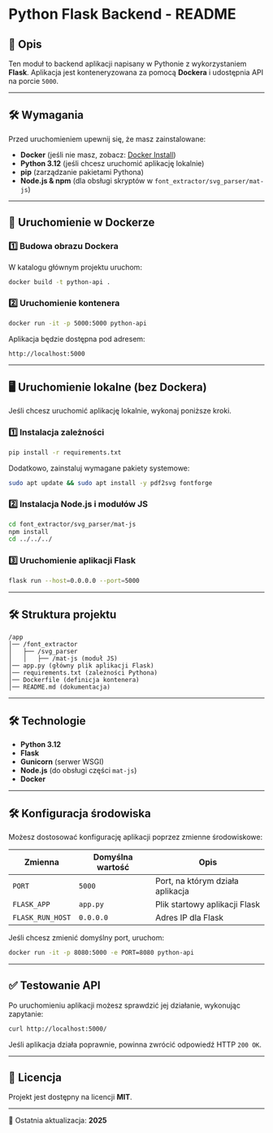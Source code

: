 # Python Flask Backend - README

## 📌 Opis

Ten moduł to backend aplikacji napisany w Pythonie z wykorzystaniem **Flask**. Aplikacja jest konteneryzowana za pomocą **Dockera** i udostępnia API na porcie `5000`.

---

## 🛠 Wymagania

Przed uruchomieniem upewnij się, że masz zainstalowane:

- **Docker** (jeśli nie masz, zobacz: [Docker Install](https://docs.docker.com/get-docker/))
- **Python 3.12** (jeśli chcesz uruchomić aplikację lokalnie)
- **pip** (zarządzanie pakietami Pythona)
- **Node.js & npm** (dla obsługi skryptów w `font_extractor/svg_parser/mat-js`)

---

## 🚀 Uruchomienie w Dockerze

### 1️⃣ Budowa obrazu Dockera

W katalogu głównym projektu uruchom:

```sh
docker build -t python-api .
```

### 2️⃣ Uruchomienie kontenera

```sh
docker run -it -p 5000:5000 python-api
```

Aplikacja będzie dostępna pod adresem:

```
http://localhost:5000
```

---

## 🖥 Uruchomienie lokalne (bez Dockera)

Jeśli chcesz uruchomić aplikację lokalnie, wykonaj poniższe kroki.

### 1️⃣ Instalacja zależności

```sh
pip install -r requirements.txt
```

Dodatkowo, zainstaluj wymagane pakiety systemowe:

```sh
sudo apt update && sudo apt install -y pdf2svg fontforge
```

### 2️⃣ Instalacja Node.js i modułów JS

```sh
cd font_extractor/svg_parser/mat-js
npm install
cd ../../../
```

### 3️⃣ Uruchomienie aplikacji Flask

```sh
flask run --host=0.0.0.0 --port=5000
```

---

## 🛠 Struktura projektu

```
/app
│── /font_extractor
│   ├── /svg_parser
│   │   ├── /mat-js (moduł JS)
│── app.py (główny plik aplikacji Flask)
│── requirements.txt (zależności Pythona)
│── Dockerfile (definicja kontenera)
│── README.md (dokumentacja)
```

---

## 🛠 Technologie

- **Python 3.12**
- **Flask**
- **Gunicorn** (serwer WSGI)
- **Node.js** (do obsługi części `mat-js`)
- **Docker**

---

## 🛠 Konfiguracja środowiska

Możesz dostosować konfigurację aplikacji poprzez zmienne środowiskowe:

| Zmienna         | Domyślna wartość | Opis                                  |
|----------------|----------------|----------------------------------------|
| `PORT`         | `5000`         | Port, na którym działa aplikacja      |
| `FLASK_APP`    | `app.py`       | Plik startowy aplikacji Flask         |
| `FLASK_RUN_HOST` | `0.0.0.0`    | Adres IP dla Flask                    |

Jeśli chcesz zmienić domyślny port, uruchom:

```sh
docker run -it -p 8080:5000 -e PORT=8080 python-api
```

---

## ✅ Testowanie API

Po uruchomieniu aplikacji możesz sprawdzić jej działanie, wykonując zapytanie:

```sh
curl http://localhost:5000/
```

Jeśli aplikacja działa poprawnie, powinna zwrócić odpowiedź HTTP `200 OK`.

---

## 📜 Licencja

Projekt jest dostępny na licencji **MIT**.

---
📅 Ostatnia aktualizacja: **2025**